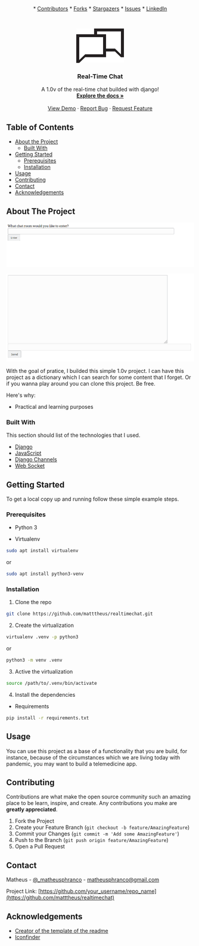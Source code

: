 <!--
*** Thanks to https://github.com/othneildrew/Best-README-Template
-->


<p align="center">
  *
  <a href="https://github.com/matttheus/realtimechat/graphs/contributors">Contributors</a>
  *
  <a href="https://github.com/matttheus/realtimechat/network/members">Forks</a>
  *
  <a href="https://github.com/matttheus/realtimechat/stargazers">Stargazers</a>
  *
  <a href="https://github.com/matttheus/realtimechat/issues">Issues</a>
  *
  <a href="www.linkedin.com/in/matheus-p-1505a91a0">LinkedIn</a>
</p>

<!-- PROJECT LOGO -->
<br />
<p align="center">
  <a href="https://github.com/matttheus/realtimechat">
    <img src="images/logo.png" alt="Logo" width="128" height="92">
  </a>

  <h3 align="center">Real-Time Chat</h3>

  <p align="center">
    A 1.0v of the real-time chat builded with django!
    <br />
    <a href="https://github.com/matttheus/realtimechat"><strong>Explore the docs »</strong></a>
    <br />
    <br />
    <a href="https://github.com/matttheus/realtimechat">View Demo</a>
    ·
    <a href="https://github.com/matttheus/realtimechat/issues">Report Bug</a>
    ·
    <a href="https://github.com/matttheus/realtimechat/issues">Request Feature</a>
  </p>
</p>



<!-- TABLE OF CONTENTS -->
## Table of Contents

* [About the Project](#about-the-project)
  * [Built With](#built-with)
* [Getting Started](#getting-started)
  * [Prerequisites](#prerequisites)
  * [Installation](#installation)
* [Usage](#usage)
* [Contributing](#contributing)
* [Contact](#contact)
* [Acknowledgements](#acknowledgements)



<!-- ABOUT THE PROJECT -->
## About The Project

![Lobby](https://github.com/matttheus/realtimechat/blob/master/images/lobby.png)

![Room](https://github.com/matttheus/realtimechat/blob/master/images/room.png)

With the goal of pratice, I builded this simple 1.0v project. I can have this project as a dictionary which I can search for some content that I forget. Or if you wanna play around you can clone this project. Be free.

Here's why:
* Practical and learning purposes

### Built With
This section should list of the technologies that I used.
* [Django](https://www.djangoproject.com/)
* [JavaScript](https://developer.mozilla.org/en-US/docs/Web/JavaScript)
* [Django Channels](https://channels.readthedocs.io/en/latest/index.html)
* [Web Socket](https://developer.mozilla.org/en-US/docs/Web/API/WebSocket)



<!-- GETTING STARTED -->
## Getting Started

To get a local copy up and running follow these simple example steps.

### Prerequisites

* Python 3

* Virtualenv
```sh
sudo apt install virtualenv
```

or

```sh
sudo apt install python3-venv
```

### Installation

1. Clone the repo
```sh
git clone https://github.com/matttheus/realtimechat.git
```
2. Create the virtualization
```sh
virtualenv .venv -p python3
```

or

```sh
python3 -m venv .venv
```

3. Active the virtualization
```sh
source /path/to/.venv/bin/activate
```

4. Install the dependencies

* Requirements
```sh
pip install -r requirements.txt
```

<!-- USAGE EXAMPLES -->
## Usage

You can use this project as a base of a functionality that you are build, for instance, because of the circumstances which we are living today with pandemic, you may want to build a telemedicine app.


<!-- CONTRIBUTING -->
## Contributing

Contributions are what make the open source community such an amazing place to be learn, inspire, and create. Any contributions you make are **greatly appreciated**.

1. Fork the Project
2. Create your Feature Branch (`git checkout -b feature/AmazingFeature`)
3. Commit your Changes (`git commit -m 'Add some AmazingFeature'`)
4. Push to the Branch (`git push origin feature/AmazingFeature`)
5. Open a Pull Request


<!-- CONTACT -->
## Contact

Matheus - [@_matheusphranco](https://twitter.com/_matheusphranco_) - matheusphranco@gmail.com

Project Link: [https://github.com/your_username/repo_name](https://github.com/matttheus/realtimechat)


<!-- ACKNOWLEDGEMENTS -->
## Acknowledgements
* [Creator of the template of the readme](https://github.com/othneildrew/Best-README-Template)
* [Iconfinder](https://www.iconfinder.com/)
